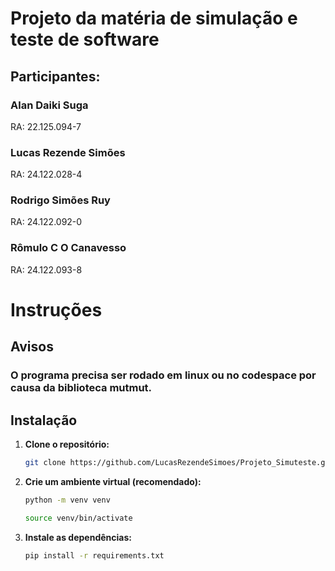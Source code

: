 # Projeto da matéria de simulação e teste de software

## Participantes:
### Alan Daiki Suga
RA: 22.125.094-7

### Lucas Rezende Simões
RA: 24.122.028-4

### Rodrigo Simões Ruy
RA: 24.122.092-0

### Rômulo C O Canavesso
RA: 24.122.093-8

# Instruções

## Avisos
### O programa precisa ser rodado em linux ou no codespace por causa da biblioteca mutmut.

## Instalação

1. **Clone o repositório:**
   ```bash
   git clone https://github.com/LucasRezendeSimoes/Projeto_Simuteste.git
   ```

2. **Crie um ambiente virtual (recomendado):**
   ```bash
   python -m venv venv
   
   source venv/bin/activate
   ```

3. **Instale as dependências:**
   ```bash
   pip install -r requirements.txt
   ```